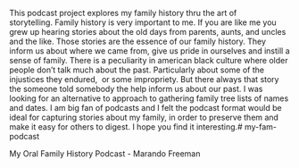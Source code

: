 
This podcast project explores my family history thru the art of storytelling. Family history is very important to me. If you are like me you grew up hearing stories about the old days from parents, aunts, and uncles and the like. Those stories are the essence of our family history. They inform us about where we came from, give us pride in ourselves and instill a sense of family.
There is a peculiarity in american black culture where older people don’t talk much about the past. Particularly about some of the injustices they endured,  or some impropriety. But there always that story the someone told somebody the help inform us about our past. I was looking for an alternative to approach to gathering family tree lists of names and dates. I am big fan of podcasts and I felt the podcast format would be ideal for capturing stories about my family, in order to preserve them and make it easy for others to digest.
I hope you find it interesting.# my-fam-podcast


My Oral Family History Podcast - Marando Freeman
